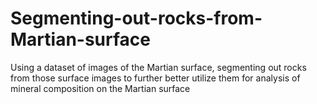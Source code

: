 # Segmenting-out-rocks-from-Martian-surface

Using a dataset of images of the Martian surface, segmenting out rocks from those surface images to further better utilize them for analysis of mineral composition on the Martian surface

